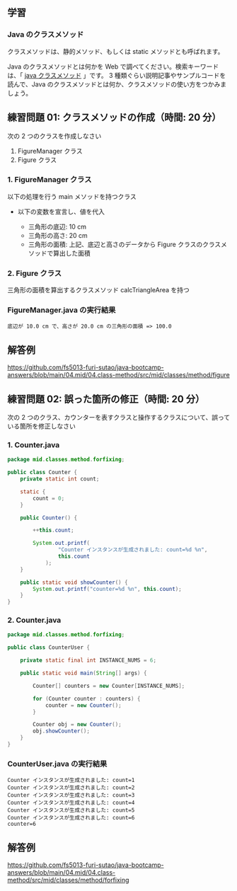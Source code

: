 ## 学習

### Java のクラスメソッド

クラスメソッドは、静的メソッド、もしくは static メソッドとも呼ばれます。

Java のクラスメソッドとは何かを Web で調べてください。検索キーワードは、「 [java クラスメソッド](https://www.google.com/search?q=java+クラスメソッド) 」です。
3 種類ぐらい説明記事やサンプルコードを読んで、Java のクラスメソッドとは何か、クラスメソッドの使い方をつかみましょう。

## 練習問題 01: クラスメソッドの作成（時間: 20 分）

次の 2 つのクラスを作成しなさい

1. FigureManager クラス
2. Figure クラス

### 1. FigureManager クラス

以下の処理を行う main メソッドを持つクラス

- 以下の変数を宣言し、値を代入

  - 三角形の底辺: 10 cm
  - 三角形の高さ: 20 cm
  - 三角形の面積: 上記、底辺と高さのデータから Figure クラスのクラスメソッドで算出した面積

### 2. Figure クラス

三角形の面積を算出するクラスメソッド calcTriangleArea を持つ

### FigureManager.java の実行結果

```console
底辺が 10.0 cm で、高さが 20.0 cm の三角形の面積 => 100.0
```

## 解答例

https://github.com/fs5013-furi-sutao/java-bootcamp-answers/blob/main/04.mid/04.class-method/src/mid/classes/method/figure

## 練習問題 02: 誤った箇所の修正（時間: 20 分）

次の 2 つのクラス、カウンターを表すクラスと操作するクラスについて、誤っている箇所を修正しなさい

### 1. Counter.java

```java
package mid.classes.method.forfixing;

public class Counter {
    private static int count;

    static {
        count = 0;
    }

    public Counter() {

        ++this.count;

        System.out.printf(
                "Counter インスタンスが生成されました: count=%d %n",
                this.count
            );
    }

    public static void showCounter() {
        System.out.printf("counter=%d %n", this.count);
    }
}
```

### 2. Counter.java

```java
package mid.classes.method.forfixing;

public class CounterUser {

    private static final int INSTANCE_NUMS = 6;

    public static void main(String[] args) {

        Counter[] counters = new Counter[INSTANCE_NUMS];

        for (Counter counter : counters) {
            counter = new Counter();
        }

        Counter obj = new Counter();
        obj.showCounter();
    }
}
```

### CounterUser.java の実行結果

```console
Counter インスタンスが生成されました: count=1
Counter インスタンスが生成されました: count=2
Counter インスタンスが生成されました: count=3
Counter インスタンスが生成されました: count=4
Counter インスタンスが生成されました: count=5
Counter インスタンスが生成されました: count=6
counter=6
```

## 解答例

https://github.com/fs5013-furi-sutao/java-bootcamp-answers/blob/main/04.mid/04.class-method/src/mid/classes/method/forfixing
